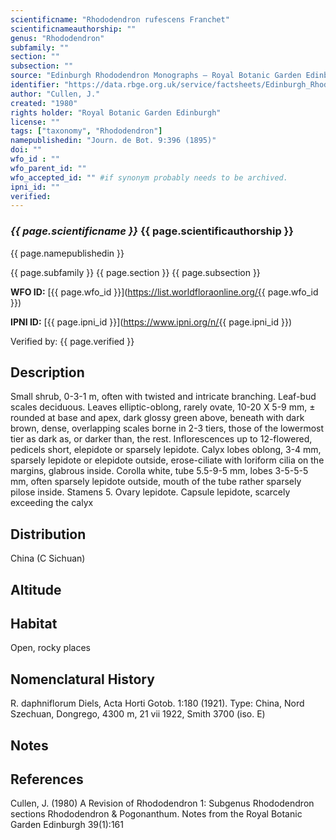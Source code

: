 ```yaml
---
scientificname: "Rhododendron rufescens Franchet"
scientificnameauthorship: ""
genus: "Rhododendron"
subfamily: ""
section: ""
subsection: ""
source: "Edinburgh Rhododendron Monographs – Royal Botanic Garden Edinburgh"
identifier: "https://data.rbge.org.uk/service/factsheets/Edinburgh_Rhododendron_Monographs.xhtml"
author: "Cullen, J."
created: "1980"
rights holder: "Royal Botanic Garden Edinburgh"
license: ""
tags: ["taxonomy", "Rhododendron"]
namepublishedin: "Journ. de Bot. 9:396 (1895)"
doi: ""
wfo_id : ""
wfo_parent_id: ""
wfo_accepted_id: "" #if synonym probably needs to be archived.                      
ipni_id: ""
verified:
---
```

### _{{ page.scientificname }}_ {{ page.scientificauthorship }}
 {{ page.namepublishedin }}

{{ page.subfamily }} {{ page.section }} {{ page.subsection }}

**WFO ID:** [{{ page.wfo_id }}](https://list.worldfloraonline.org/{{ page.wfo_id }})

**IPNI ID:** [{{ page.ipni_id }}](https://www.ipni.org/n/{{ page.ipni_id }})

Verified by: {{ page.verified }}



## Description
Small shrub, 0-3-1 m, often with twisted and intricate branching. Leaf-bud scales deciduous. Leaves elliptic-oblong, rarely ovate, 10-20 X 5-9 mm, ± rounded at base and apex, dark glossy green above, beneath with dark brown, dense, overlapping scales borne in 2-3 tiers, those of the lowermost tier as dark as, or darker than, the rest. Inflorescences up to 12-flowered, pedicels short, elepidote or sparsely lepidote. Calyx lobes oblong, 3-4 mm, sparsely lepidote or elepidote outside, erose-ciliate with loriform cilia on the margins, glabrous inside. Corolla white, tube 5.5-9-5 mm, lobes 3-5-5-5 mm, often sparsely lepidote outside, mouth of the tube rather sparsely pilose inside. Stamens 5. Ovary lepidote. Capsule lepidote, scarcely exceeding the calyx

## Distribution
China (C Sichuan)

## Altitude


## Habitat
Open, rocky places

## Nomenclatural History
R. daphniflorum Diels, Acta Horti Gotob. 1:180 (1921). Type: China, Nord Szechuan, Dongrego, 4300 m, 21 vii 1922, Smith 3700 (iso. E)
                       
## Notes


## References

Cullen, J. (1980) A Revision of Rhododendron 1: Subgenus Rhododendron sections Rhododendron & Pogonanthum. Notes from the Royal Botanic Garden Edinburgh 39(1):161
